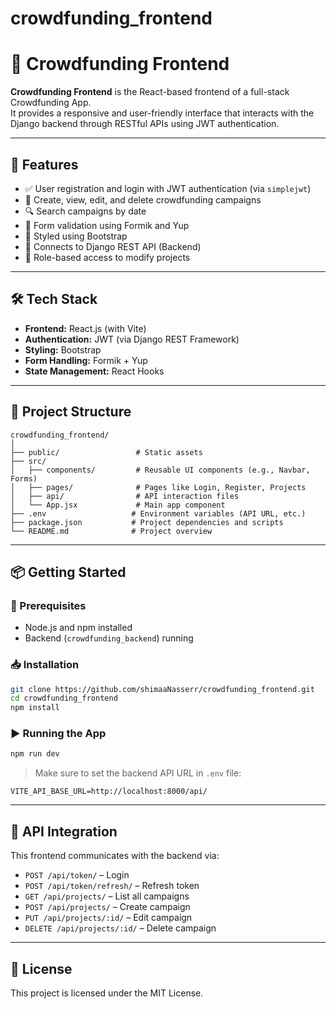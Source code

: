 # crowdfunding_frontend
# 📱 Crowdfunding Frontend

**Crowdfunding Frontend** is the React-based frontend of a full-stack Crowdfunding App.  
It provides a responsive and user-friendly interface that interacts with the Django backend through RESTful APIs using JWT authentication.

---

## 🚀 Features

- ✅ User registration and login with JWT authentication (via `simplejwt`)
- 🧾 Create, view, edit, and delete crowdfunding campaigns
- 🔍 Search campaigns by date
- 🧠 Form validation using Formik and Yup
- 💄 Styled using Bootstrap
- 📡 Connects to Django REST API (Backend)
- 🔐 Role-based access to modify projects

---

## 🛠️ Tech Stack

- **Frontend:** React.js (with Vite)
- **Authentication:** JWT (via Django REST Framework)
- **Styling:** Bootstrap
- **Form Handling:** Formik + Yup
- **State Management:** React Hooks

---

## 📂 Project Structure

```
crowdfunding_frontend/
│
├── public/                 # Static assets
├── src/
│   ├── components/         # Reusable UI components (e.g., Navbar, Forms)
│   ├── pages/              # Pages like Login, Register, Projects
│   ├── api/                # API interaction files
│   └── App.jsx             # Main app component
├── .env                   # Environment variables (API URL, etc.)
├── package.json           # Project dependencies and scripts
└── README.md              # Project overview
```

---

## 📦 Getting Started

### 🔧 Prerequisites

- Node.js and npm installed
- Backend (`crowdfunding_backend`) running

### 📥 Installation

```bash
git clone https://github.com/shimaaNasserr/crowdfunding_frontend.git
cd crowdfunding_frontend
npm install
```

### ▶️ Running the App

```bash
npm run dev
```

> Make sure to set the backend API URL in `.env` file:
```env
VITE_API_BASE_URL=http://localhost:8000/api/
```

---

## 📡 API Integration

This frontend communicates with the backend via:

- `POST /api/token/` – Login
- `POST /api/token/refresh/` – Refresh token
- `GET /api/projects/` – List all campaigns
- `POST /api/projects/` – Create campaign
- `PUT /api/projects/:id/` – Edit campaign
- `DELETE /api/projects/:id/` – Delete campaign

---


## 📃 License

This project is licensed under the MIT License.

